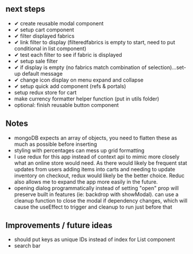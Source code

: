 ## next steps

- ✔ create reusable modal component
- ✔ setup cart component
- ✔ filter displayed fabrics
- ✔ link filter to display (filteredfabrics is empty to start, need to put conditional in list component)
- ✔ test each filter to see if fabric is displayed
- ✔ setup sale filter
- ✔ if display is empty (no fabrics match combination of selection)...set-up default message
- ✔ change icon display on menu expand and collapse
- ✔ setup quick add component (refs & portals)
- setup redux store for cart
- make currency formatter helper function (put in utils folder)
- optional: finish reusable button component

## Notes

- mongoDB expects an array of objects, you need to flatten these as much as possible before inserting
- styling with percentages can mess up grid formatting
- I use redux for this app instead of context api to mimic more closely what an online store would need. As there would likely be frequent stat updates from users adding items into carts and needing to update inventory on checkout, redux would likely be the better choice. Reduc also allows me to expand the app more easily in the future.
- opening dialog programmatically instead of setting "open" prop will preserve built in features (ie: backdrop with showModal). can use a cleanup function to close the modal if dependency changes, which will cause the useEffect to trigger and cleanup to run just before that

## Improvements / future ideas

- should put keys as unique IDs instead of index for List component
- search bar

